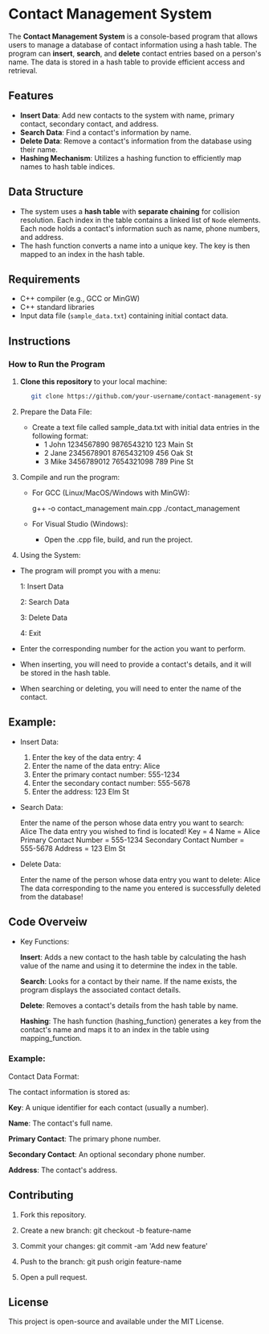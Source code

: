 # Contact Management System

The **Contact Management System** is a console-based program that allows users to manage a database of contact information using a hash table. The program can **insert**, **search**, and **delete** contact entries based on a person's name. The data is stored in a hash table to provide efficient access and retrieval.

## Features

- **Insert Data**: Add new contacts to the system with name, primary contact, secondary contact, and address.
- **Search Data**: Find a contact's information by name.
- **Delete Data**: Remove a contact's information from the database using their name.
- **Hashing Mechanism**: Utilizes a hashing function to efficiently map names to hash table indices.

## Data Structure

- The system uses a **hash table** with **separate chaining** for collision resolution. Each index in the table contains a linked list of `Node` elements. Each node holds a contact's information such as name, phone numbers, and address.
- The hash function converts a name into a unique key. The key is then mapped to an index in the hash table.

## Requirements

- C++ compiler (e.g., GCC or MinGW)
- C++ standard libraries
- Input data file (`sample_data.txt`) containing initial contact data.

## Instructions

### How to Run the Program

1. **Clone this repository** to your local machine:
   ```bash
      git clone https://github.com/your-username/contact-management-system.git
2. Prepare the Data File:

   - Create a text file called sample_data.txt with initial data entries in the following format:
      - 1 John 1234567890 9876543210 123 Main St
      - 2 Jane 2345678901 8765432109 456 Oak St
      - 3 Mike 3456789012 7654321098 789 Pine St
     
3. Compile and run the program:

   - For GCC (Linux/MacOS/Windows with MinGW):

      g++ -o contact_management main.cpp
      ./contact_management
   
   - For Visual Studio (Windows):

      - Open the .cpp file, build, and run the project.

4. Using the System:

- The program will prompt you with a menu:

   1: Insert Data

   2: Search Data

   3: Delete Data

   4: Exit

- Enter the corresponding number for the action you want to perform.

- When inserting, you will need to provide a contact's details, and it will be stored in the hash table.

- When searching or deleting, you will need to enter the name of the contact.

## Example:

- Insert Data:

   1. Enter the key of the data entry: 4
   2. Enter the name of the data entry: Alice
   3. Enter the primary contact number: 555-1234
   4. Enter the secondary contact number: 555-5678
   5. Enter the address: 123 Elm St
      
- Search Data:

   Enter the name of the person whose data entry you want to search: Alice
   The data entry you wished to find is located!
   Key = 4
   Name = Alice
   Primary Contact Number = 555-1234
   Secondary Contact Number = 555-5678
   Address = 123 Elm St
   
- Delete Data:

   Enter the name of the person whose data entry you want to delete: Alice
   The data corresponding to the name you entered is successfully deleted from the database!
   
## Code Overveiw

- Key Functions:

   **Insert**: Adds a new contact to the hash table by calculating the hash value of the name and using it to determine the index in the table.

   **Search**: Looks for a contact by their name. If the name exists, the program displays the associated contact details.

   **Delete**: Removes a contact's details from the hash table by name.

   **Hashing**: The hash function (hashing_function) generates a key from the contact's name and maps it to an index in the table using mapping_function.

### Example:

Contact Data Format:

   The contact information is stored as:

   **Key**: A unique identifier for each contact (usually a number).

   **Name**: The contact's full name.

   **Primary Contact**: The primary phone number.

   **Secondary Contact**: An optional secondary phone number.

   **Address**: The contact's address.

## Contributing

   1. Fork this repository.

   2. Create a new branch:
      git checkout -b feature-name

   3. Commit your changes:
      git commit -am 'Add new feature'

   4. Push to the branch:
      git push origin feature-name
   
   5. Open a pull request.

## License
   This project is open-source and available under the MIT License.
